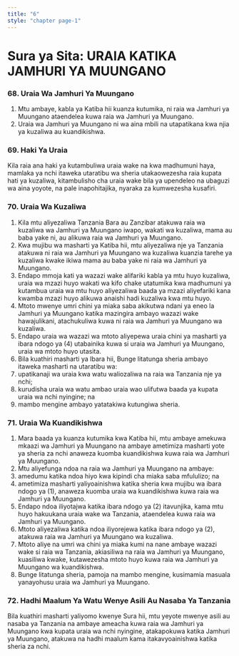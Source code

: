 ```yaml
---
title: "6"
style: "chapter page-1"
---
```


# Sura ya Sita: URAIA KATIKA JAMHURI YA MUUNGANO


### 68. Uraia Wa Jamhuri Ya Muungano
1. Mtu ambaye, kabla ya Katiba hii kuanza kutumika, ni raia wa Jamhuri ya Muungano ataendelea kuwa raia wa Jamhuri ya Muungano.
2. Uraia wa Jamhuri ya Muungano ni wa aina mbili na utapatikana kwa njia ya kuzaliwa au kuandikishwa.

### 69. Haki Ya Uraia
Kila raia ana haki ya kutambuliwa uraia wake na kwa madhumuni haya, mamlaka ya nchi itaweka utaratibu wa sheria utakaowezesha raia kupata hati ya kuzaliwa, kitambulisho cha uraia wake bila ya upendeleo na ubaguzi wa aina yoyote, na pale inapohitajika, nyaraka za kumwezesha kusafiri.

### 70. Uraia Wa Kuzaliwa
1. Kila mtu aliyezaliwa Tanzania Bara au Zanzibar atakuwa raia wa kuzaliwa wa Jamhuri ya Muungano iwapo, wakati wa kuzaliwa, mama au baba yake ni, au alikuwa raia wa Jamhuri ya Muungano.
2. Kwa mujibu wa masharti ya Katiba hii, mtu aliyezaliwa nje ya Tanzania atakuwa ni raia wa Jamhuri ya Muungano wa kuzaliwa kuanzia tarehe ya kuzaliwa kwake ikiwa mama au baba yake ni raia wa Jamhuri ya Muungano.
3. Endapo mmoja kati ya wazazi wake alifariki kabla ya mtu huyo kuzaliwa, uraia wa mzazi huyo wakati wa kifo chake utatumika kwa madhumuni ya kutambua uraia wa mtu huyo aliyezaliwa baada ya mzazi aliyefariki kana kwamba mzazi huyo alikuwa anaishi hadi kuzaliwa kwa mtu huyo.
4. Mtoto mwenye umri chini ya miaka saba akikutwa ndani ya eneo la Jamhuri ya Muungano katika mazingira ambayo wazazi wake hawajulikani, atachukuliwa kuwa ni raia wa Jamhuri ya Muungano wa kuzaliwa.
5. Endapo uraia wa wazazi wa mtoto aliyepewa uraia chini ya masharti ya ibara ndogo ya (4) utabainika kuwa si uraia wa Jamhuri ya Muungano, uraia wa mtoto huyo utasita.
6. Bila kuathiri masharti ya Ibara hii, Bunge litatunga sheria ambayo itaweka masharti na utaratibu wa:
  1. upatikanaji wa uraia kwa watu waliozaliwa na raia wa Tanzania nje ya nchi;
  2. kurudisha uraia wa watu ambao uraia wao ulifutwa baada ya kupata uraia wa nchi nyingine; na
  3. mambo mengine ambayo yatatakiwa kutungiwa sheria.

### 71. Uraia Wa Kuandikishwa
1. Mara baada ya kuanza kutumika kwa Katiba hii, mtu ambaye amekuwa mkaazi wa Jamhuri ya Muungano na ambaye ametimiza masharti yote ya sheria za nchi anaweza kuomba kuandikishwa kuwa raia wa Jamhuri ya Muungano.
2. Mtu aliyefunga ndoa na raia wa Jamhuri ya Muungano na ambaye:
  1. amedumu katika ndoa hiyo kwa kipindi cha miaka saba mfululizo; na
  2. ametimiza masharti yaliyoainishwa katika sheria kwa mujibu wa ibara ndogo ya (1), anaweza kuomba uraia wa kuandikishwa kuwa raia wa Jamhuri ya Muungano.
3. Endapo ndoa iliyotajwa katika ibara ndogo ya (2) itavunjika, kama mtu huyo hakuukana uraia wake wa Tanzania, ataendelea kuwa raia wa Jamhuri ya Muungano.
4. Mtoto aliyezaliwa katika ndoa iliyorejewa katika ibara ndogo ya (2), atakuwa raia wa Jamhuri ya Muungano wa kuzaliwa.
5. Mtoto aliye na umri wa chini ya miaka kumi na nane ambaye wazazi wake si raia wa Tanzania, akiasiliwa na raia wa Jamhuri ya Muungano, kuasiliwa kwake, kutawezesha mtoto huyo kuwa raia wa Jamhuri ya Muungano wa kuandikishwa.
6. Bunge litatunga sheria, pamoja na mambo mengine, kusimamia masuala yanayohusu uraia wa Jamhuri ya Muungano.

### 72. Hadhi Maalum Ya Watu Wenye Asili Au Nasaba Ya Tanzania
Bila kuathiri masharti yaliyomo kwenye Sura hii, mtu yeyote mwenye asili au nasaba ya Tanzania na ambaye ameacha kuwa raia wa Jamhuri ya Muungano kwa kupata uraia wa nchi nyingine, atakapokuwa katika Jamhuri ya Muungano, atakuwa na hadhi maalum kama itakavyoainishwa katika sheria za nchi.
